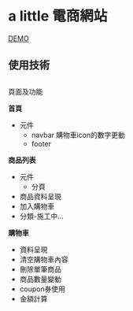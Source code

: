 # a little 電商網站

[DEMO](https://wanchii.github.io/ec-a_little/#/)

## 使用技術


##
頁面及功能

**首頁**
- 元件
  - navbar
      購物車icon的數字更動
  - footer

**商品列表**
- 元件
  - 分頁
- 商品資料呈現
- 加入購物車
- 分類-施工中...

**購物車**
- 資料呈現
- 清空購物車內容
- 刪除單筆商品
- 商品數量變動
- coupon券使用
- 金額計算

